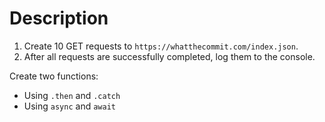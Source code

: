 # Description

1. Create 10 GET requests to `https://whatthecommit.com/index.json`.
2. After all requests are successfully completed, log them to the console.

Create two functions:
* Using `.then` and `.catch`
* Using `async` and `await`
